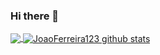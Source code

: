 ### Hi there 👋

<a href="https://github.com/JoaoFerreira123">
  <img align="center" src="https://github-readme-stats.vercel.app/api/top-langs/?username=JoaoFerreira123&theme=dracula&hide_langs_below=1" />
</a>

<a href="https://github.com/JoaoFerreira123">
 <img align="center" src="https://github-readme-stats.vercel.app/api?username=JoaoFerreira123&show_icons=true&theme=dracula&line_height=27" alt="JoaoFerreira123 github stats"/>
</a>
